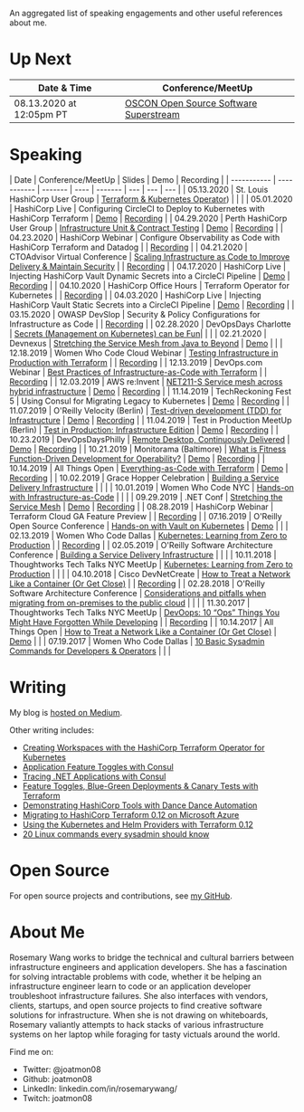 An aggregated list of speaking engagements and other useful
references about me.

# Up Next

| Date & Time | Conference/MeetUp |
| ----------- | ----------- |
| 08.13.2020 at 12:05pm PT | [OSCON Open Source Software Superstream](https://learning.oreilly.com/live-training/courses/oscon-open-source-software-superstream-series/0636920410188/) |

# Speaking

| Date        | Conference/MeetUp  | Slides | Demo | Recording |
| ----------- | ----------- | ------- | ---- |  ------- | --- | --- | --- |
| 05.13.2020 | St. Louis HashiCorp User Group | [Terraform & Kubernetes Operator](https://speakerdeck.com/joatmon08/terraform-operator-for-kubernetes)) |  |  |
| 05.01.2020 | HashiCorp Live | Configuring CircleCI to Deploy to Kubernetes with HashiCorp Terraform | [Demo](https://github.com/punkdata/nodejs-circleci/tree/vault) | [Recording](https://www.hashicorp.com/resources/hashicorp-live-with-terraform-and-circleci-deploy-kubernetes-application/) |
| 04.29.2020 | Perth HashiCorp User Group | [Infrastructure Unit & Contract Testing](https://speakerdeck.com/joatmon08/test-driven-development-tdd-for-infrastructure) | [Demo](https://github.com/joatmon08/tdd-infrastructure/tree/master/tf-azure-network) | [Recording](https://www.youtube.com/watch?v=s0y0nRIrgwE) |
| 04.23.2020 | HashiCorp Webinar | Configure Observability as Code with HashiCorp Terraform and Datadog |  | [Recording](https://www.hashicorp.com/resources/configure-observability-as-code-with-terraform-and-datadog/) |
| 04.21.2020 | CTOAdvisor Virtual Conference | [Scaling Infrastructure as Code to Improve Delivery & Maintain Security](https://speakerdeck.com/joatmon08/scaling-infrastructure-as-code-to-improve-delivery-and-maintain-security) |  | [Recording](https://www.youtube.com/watch?v=knTLeA3JWk4) |
| 04.17.2020 | HashiCorp Live | Injecting HashiCorp Vault Dynamic Secrets into a CircleCI Pipeline | [Demo](https://github.com/punkdata/nodejs-circleci/tree/vault) | [Recording](https://www.hashicorp.com/resources/hashicorp-live-with-vault-and-circleci-injecting-dynamic-secrets-into-a-pipeline/) |
| 04.10.2020 | HashiCorp Office Hours | Terraform Operator for Kubernetes |  | [Recording](https://www.youtube.com/watch?v=SONd2m2kY78) |
| 04.03.2020 | HashiCorp Live | Injecting HashiCorp Vault Static Secrets into a CircleCI Pipeline | [Demo](https://github.com/punkdata/nodejs-circleci/tree/vault) | [Recording](https://www.hashicorp.com/resources/hashicorp-live-with-vault-and-circleci-injecting-static-secrets-into-a-pipeline/) |
| 03.15.2020 | OWASP DevSlop | Security & Policy Configurations for Infrastructure as Code |  | [Recording](https://www.youtube.com/watch?v=KOTXCIN0yE0) |
| 02.28.2020 | DevOpsDays Charlotte | [Secrets (Management on Kubernetes) can be Fun](https://www.hashicorp.com/blog/dynamic-database-credentials-with-vault-and-kubernetes/)|  |  |
| 02.21.2020 | Devnexus | [Stretching the Service Mesh from Java to Beyond](https://speakerdeck.com/joatmon08/stretching-the-service-mesh-from-java-to-beyond) | [Demo](https://github.com/joatmon08/expense-report) |  |
| 12.18.2019 | Women Who Code Cloud Webinar | [Testing Infrastructure in Production with Terraform](https://speakerdeck.com/joatmon08/testing-infrastructure-in-production-with-terraform) |  | [Recording](https://zoom.us/rec/play/68cpf-j-qmo3SNaduASDAP9xW46_LqKs0iIaqPcLy0m1BnRWOlulY7tGY7SF33wEYNcbMDKpva90HsrN?continueMode=true) |
| 12.13.2019 | DevOps.com Webinar | [Best Practices of Infrastructure-as-Code with Terraform](https://speakerdeck.com/joatmon08/best-practices-of-infrastructure-as-code-with-terraform) |  | [Recording](https://webinars.devops.com/best-practices-of-infrastructure-as-code-with-terraform) |
| 12.03.2019 | AWS re:Invent | [NET211-S Service mesh across hybrid infrastructure](https://speakerdeck.com/joatmon08/net211-s-service-mesh-across-hybrid-infrastructure) | [Demo](https://github.com/hashicorp/demo-consul-cloud-map) | [Recording](https://www.youtube.com/watch?v=gks3lvZGjn4) |
| 11.14.2019 | TechReckoning Fest 5 | Using Consul for Migrating Legacy to Kubernetes | [Demo](https://mesh.demo.gs) | [Recording](https://connect.techreckoning.com/techreckoning-fest-5/) |
| 11.07.2019 | O'Reilly Velocity (Berlin) | [Test-driven development (TDD) for Infrastructure](https://speakerdeck.com/joatmon08/test-driven-development-tdd-for-infrastructure) | [Demo](https://github.com/joatmon08/tdd-infrastructure) | [Recording](https://www.hashicorp.com/resources/test-driven-development-tdd-for-infrastructure) |
| 11.04.2019 | Test in Production MeetUp (Berlin) | [Test in Production: Infrastructure Edition](https://speakerdeck.com/joatmon08/test-in-production-infrastructure-edition) | [Demo](https://github.com/joatmon08/test-in-production-for-infrastructure) | [Recording](https://launchdarkly.com/blog/testing-infrastructure-changes-in-production-at-hashicorp/) |
| 10.23.2019 | DevOpsDaysPhilly | [Remote Desktop, Continuously Delivered](https://speakerdeck.com/joatmon08/remote-desktop-continuously-delivered) | [Demo](https://github.com/joatmon08/chrome-remote-desktop-pipeline) | [Recording](https://youtu.be/1MUWKTmAvo4) |
| 10.21.2019 | Monitorama (Baltimore) | [What is Fitness Function-Driven Development for Operability?](https://speakerdeck.com/joatmon08/whats-fitness-function-driven-development-for-operability) | [Demo](https://github.com/joatmon08/2019-monitorama) | [Recording](https://vimeo.com/369642816) |
| 10.14.2019 | All Things Open | [Everything-as-Code with Terraform](https://speakerdeck.com/joatmon08/everything-as-code-with-terraform) | [Demo](https://github.com/joatmon08/2019-demo-ato) | [Recording](https://www.youtube.com/watch?v=-4jWcw9tOVw) |
| 10.02.2019 | Grace Hopper Celebration | [Building a Service Delivery Infrastructure](https://speakerdeck.com/joatmon08/building-a-service-delivery-infrastructure) |  |  |
| 10.01.2019 | Women Who Code NYC | [Hands-on with Infrastructure-as-Code](https://speakerdeck.com/joatmon08/hands-on-with-infrastructure-as-code) |  |  |
| 09.29.2019 | .NET Conf | [Stretching the Service Mesh](https://github.com/dotnet-presentations/dotnetconf2019/blob/master/Technical/Stretching%20the%20Service%20Mesh.pdf) | [Demo](https://github.com/joatmon08/dotnet-service-mesh-example) | [Recording](https://youtu.be/4-USBT7fxV0)  |
| 08.28.2019 | HashiCorp Webinar | Terraform Cloud GA Feature Preview |  | [Recording](https://www.hashicorp.com/resources/terraform-cloud-ga-collaboration-for-everyone) |
| 07.16.2019 | O'Reilly Open Source Conference | [Hands-on with Vault on Kubernetes](https://speakerdeck.com/joatmon08/hands-on-with-vault-on-kubernetes) | [Demo](https://github.com/hashicorp/hands-on-with-vault-on-kubernetes) |  |
| 02.13.2019 | Women Who Code Dallas | [Kubernetes: Learning from Zero to Production](https://www.slideshare.net/RosemaryWang/wwcode-dallas-kubernetes-learning-from-zero-to-production) |  | [Recording](https://www.youtube.com/watch?v=_3ZWtBYivZk) |
| 02.05.2019 | O'Reilly Software Architecture Conference | [Building a Service Delivery Infrastructure](https://cdn.oreillystatic.com/en/assets/1/event/289/Building%20a%20service%20delivery%20infrastructure%20_sponsored%20by%20ThoughtWorks_%20Presentation.pdf) |  |  |
| 10.11.2018 | Thoughtworks Tech Talks NYC MeetUp | [Kubernetes: Learning from Zero to Production](https://www.slideshare.net/RosemaryWang/kubernetes-learning-from-zero-to-production) |  |  |
| 04.10.2018 | Cisco DevNetCreate | [How to Treat a Network Like a Container (Or Get Close)](https://www.slideshare.net/RosemaryWang/2018-cisco-devnet-create-how-to-treat-a-network-as-a-container) |  | [Recording](https://youtu.be/j7HYpSCCEY0) |
| 02.28.2018 | O'Reilly Software Architecture Conference | [Considerations and pitfalls when migrating from on-premises to the public cloud](https://cdn.oreillystatic.com/en/assets/1/event/281/Considerations%20and%20pitfalls%20when%20migrating%20from%20on-premises%20to%20the%20public%20cloud%20_sponsored%20by%20ThoughtWorks_%20Presentation.pdf) |  |  |
| 11.30.2017 | Thoughtworks Tech Talks NYC MeetUp | [DevOops: 10 “Ops” Things You Might Have Forgotten While Developing](https://www.slideshare.net/RosemaryWang/thoughtworks-tech-talks-nyc-devoops-10-ops-things-you-might-have-forgotten-while-developing) |  | [Recording](https://www.youtube.com/watch?v=vAljReBcV_Y) |
| 10.14.2017 | All Things Open | [How to Treat a Network Like a Container (Or Get Close)](https://www.slideshare.net/RosemaryWang/all-things-open-2017-how-to-treat-a-network-as-a-container) | [Demo](https://github.com/joatmon08/2017-demo-ato) | |
| 07.19.2017 | Women Who Code Dallas | [10 Basic Sysadmin Commands for Developers & Operators](https://www.slideshare.net/RosemaryWang/10-basic-sysadmin-commands-for-developers-operators) | | |

# Writing

My blog is [hosted on Medium](https://medium.com/@joatmon08).

Other writing includes:

- [Creating Workspaces with the HashiCorp Terraform Operator for Kubernetes](https://www.hashicorp.com/blog/creating-workspaces-with-the-hashicorp-terraform-operator-for-kubernetes/)
- [Application Feature Toggles with Consul](https://www.hashicorp.com/blog/application-feature-toggles-with-hashicorp-consul)
- [Tracing .NET Applications with Consul](https://www.hashicorp.com/blog/tracing-dotnet-applications-with-consul-service-mesh)
- [Feature Toggles, Blue-Green Deployments & Canary Tests with Terraform](https://www.hashicorp.com/blog/terraform-feature-toggles-blue-green-deployments-canary-test)
- [Demonstrating HashiCorp Tools with Dance Dance Automation](https://www.hashicorp.com/blog/demonstrating-hashicorp-tools-with-dance-dance-automation/)
- [Migrating to HashiCorp Terraform 0.12 on Microsoft Azure](https://cloudblogs.microsoft.com/opensource/2019/06/25/how-to-migrate-to-hashicorp-terraform-0-12-microsoft-azure/)
- [Using the Kubernetes and Helm Providers with Terraform 0.12](https://www.hashicorp.com/blog/using-the-kubernetes-and-helm-providers-with-terraform-0-12/)
- [20 Linux commands every sysadmin should know](https://opensource.com/article/17/7/20-sysadmin-commands)

# Open Source

For open source projects and contributions, see [my GitHub](https://github.com/joatmon08).

# About Me

Rosemary Wang works to bridge the technical and cultural barriers between infrastructure engineers and application developers. She has a fascination for solving intractable problems with code, whether it be helping an infrastructure engineer learn to code or an application developer troubleshoot infrastructure failures. She also interfaces with vendors, clients, startups, and open source projects to find creative software solutions for infrastructure. When she is not drawing on whiteboards, Rosemary valiantly attempts to hack stacks of various infrastructure systems on her laptop while foraging for tasty victuals around the world.

Find me on:

- Twitter: @joatmon08
- Github: joatmon08
- LinkedIn: linkedin.com/in/rosemarywang/
- Twitch: joatmon08